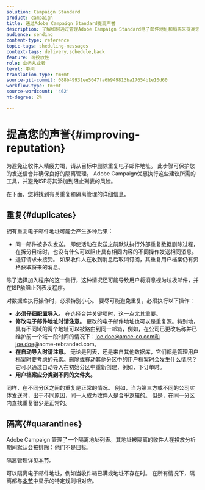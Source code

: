 ```yaml
---
solution: Campaign Standard
product: campaign
title: 通过Adobe Campaign Standard提高声誉
description: 了解如何通过管理Adobe Campaign Standard电子邮件地址和隔离来提高您的声誉。
audience: sending
content-type: reference
topic-tags: sheduling-messages
context-tags: delivery,schedule,back
feature: 可投放性
role: 业务从业者
level: 中间
translation-type: tm+mt
source-git-commit: 088b49931ee5047fa6b949813ba17654b1e10d60
workflow-type: tm+mt
source-wordcount: '462'
ht-degree: 2%

---
```



# 提高您的声誉{#improving-reputation}

为避免让收件人精疲力竭，请从目标中删除重复电子邮件地址。 此步骤可保护您的发送信誉并确保良好的隔离管理。 Adobe Campaign优惠执行这些建议所需的工具，并避免ISP将其添加到阻止列表的风险。

在下面，您将找到有关重复和隔离管理的详细信息。

## 重复{#duplicates}

拥有重复电子邮件地址可能会产生多种后果：
* 同一邮件被多次发送。 即使活动在发送之前默认执行外部重复数据删除过程，在拆分目标时，也没有什么可以阻止具有相同内容的不同操作发送相同消息。
* 退订请求未接受。 如果收件人在收到消息后取消订阅，其重复用户档案仍有资格获取将来的消息。

除了选择加入程序的这一侧行，这种情况还可能导致用户将消息视为垃圾邮件，并在ISP触阻止列表发程序。

对数据库执行操作时，必须特别小心。 要尽可能避免重复，必须执行以下操作：
* **必须仔细配置导入。** 在选择合并关键项时，这一点尤其重要。
* **修改电子邮件地址时请注意。** 更改的电子邮件地址也可以是重复源。特别地，具有不同域的两个地址可以被路由到同一邮箱，例如，在公司已更改名称并已维护前一个域一段时间的情况下：joe.doe@amce-co.com和joe.doe@acme-rebranded.com。
* **在自动导入时请注意。** 无论是列表，还是来自其他数据库，它们都是管理用户档案时要考虑的元素。删除或移动其他分区中的用户档案时会发生什么情况？ 它可以通过自动导入在初始分区中重新创建，例如，下订单时。
* **用户档案应分类到不同的文件夹。**

同样，在不同分区之间的重复是正常的情况。 例如，当为第三方或不同的公司实体发送时，出于不同原因，同一人成为收件人是合乎逻辑的。 但是，在同一分区内查找重复很少是正常的。

## 隔离{#quarantines}

Adobe Campaign 管理了一个隔离地址列表。其地址被隔离的收件人在投放分析期间默认会被排除：他们不是目标。

隔离管理详见[本节](../../sending/using/understanding-quarantine-management.md)。

可以隔离电子邮件地址，例如当收件箱已满或地址不存在时。 在所有情况下，隔离都与[本节](../../sending/using/understanding-quarantine-management.md#conditions-for-sending-an-address-to-quarantine)中显示的特定规则相对应。
